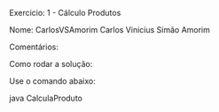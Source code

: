 Exercicio: 1 - Cálculo Produtos

Nome: CarlosVSAmorim Carlos Vinicius Simão Amorim

Comentários:

Como rodar a solução:

Use o comando abaixo:

java CalculaProduto
